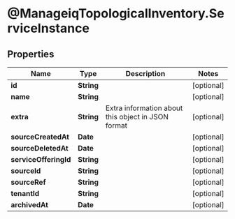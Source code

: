 # @ManageiqTopologicalInventory.ServiceInstance

## Properties
Name | Type | Description | Notes
------------ | ------------- | ------------- | -------------
**id** | **String** |  | [optional] 
**name** | **String** |  | [optional] 
**extra** | **String** | Extra information about this object in JSON format | [optional] 
**sourceCreatedAt** | **Date** |  | [optional] 
**sourceDeletedAt** | **Date** |  | [optional] 
**serviceOfferingId** | **String** |  | [optional] 
**sourceId** | **String** |  | [optional] 
**sourceRef** | **String** |  | [optional] 
**tenantId** | **String** |  | [optional] 
**archivedAt** | **Date** |  | [optional] 


